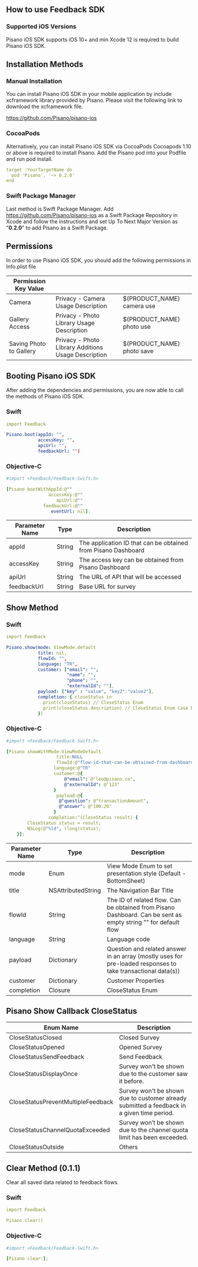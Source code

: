 ## How to use Feedback SDK

### Supported iOS Versions
Pisano iOS SDK supports iOS 10+ and min Xcode 12 is required to build Pisano iOS SDK.

## Installation Methods

### Manual Installation
You can install Pisano iOS SDK in your mobile application by include xcframework library provided by Pisano. Please visit the following link to download the xcframework file.

https://github.com/Pisano/pisano-ios

### CocoaPods

Alternatively, you can install Pisano iOS SDK via CocoaPods
Cocoapods 1.10 or above is required to install Pisano. Add the Pisano pod into your Podfile and run pod install.

```yaml
target :YourTargetName do 
  pod 'Pisano', '~> 0.2.0'
end
```

### Swift Package Manager
Last method is Swift Package Manager.
Add https://github.com/Pisano/pisano-ios as a Swift Package Repository in Xcode and follow the instructions and set Up To Next Major Version as "**0.2.0**" to add Pisano as a Swift Package.

## Permissions

In order to use Pisano iOS SDK, you should add the following permissions in Info.plist file

| Permission Key Value | | |
| ------- | --- | --- |
| Camera | Privacy - Camera Usage Description | $(PRODUCT_NAME) camera use |
| Gallery Access | Privacy - Photo Library Usage Description | $(PRODUCT_NAME) photo use |
| Saving Photo to Gallery | Privacy - Photo Library Additions Usage Description | $(PRODUCT_NAME) photo save |


## Booting Pisano iOS SDK

After adding the dependencies and permissions, you are now able to call the methods of Pisano iOS SDK.

### Swift

```yaml
import Feedback

Pisano.boot(appId: "", 
            accessKey: "",
            apiUrl: "",
            feedbackUrl: "")
```

### Objective-C

```yaml
#import <Feedback/Feedback-Swift.h>

[Pisano bootWithAppId:@""
                accessKey:@""
                   apiUrl:@""
              feedbackUrl:@""
                 eventUrl: nil];
```

| Parameter Name | Type  | Description  |
| ------- | --- | --- |
| appId  | String | The application ID that can be obtained from Pisano Dashboard  |
| accessKey  | String | The access key can be obtained from Pisano Dashboard |
| apiUrl  | String | The URL of API that will be accessed |
| feedbackUrl  | String | Base URL for survey |

## Show Method

### Swift

```yaml
import Feedback

Pisano.show(mode: ViewMode.default
            title: nil,
            flowId: "",
            language: "TR",
            customer: ["email": "",
                       "name": "",
                       "phone": "",
                       "externalId": ""],
            payload: ["key" : "value", "key2":"value2"],
            completion: { closeStatus in
              print(closeStatus) // CloseStatus Enum
              print(closeStatus.description) // CloseStatus Enum Case Description
            })
```

### Objective-C

```yaml
#import <Feedback/Feedback-Swift.h>

[Pisano showWithMode:ViewModeDefault
                   title:NULL
                   flowId:@"flow-id-that-can-be-obtained-from-dashboard"
                  language:@"TR"
                  customer:@{
                      @"email": @"leo@pisano.co",
                      @"externalId": @"123"
                  }
                   payload:@{
                    @"question": @"transactionAmount",
                    @"answer": @"100.20"
                  }
                completion:^(CloseStatus result) {
        CloseStatus status = result;
        NSLog(@"%ld", (long)status);
    }];
```

| Parameter  Name | Type  | Description  |
| ------- | --- | --- |
| mode | Enum | View Mode Enum to set presentation style (Default - BottomSheet) |
| title | NSAttributedString | The Navigation Bar Title |
| flowId | String | The ID of related flow. Can be obtained from Pisano Dashboard. Can be sent as empty string "" for default flow |
| language | String | Language code |
| payload | Dictionary  | Question and related answer in an array (mostly uses for pre-loaded responses to take transactional data(s))  |
| customer | Dictionary | Customer Properties |
| completion | Closure | CloseStatus Enum |

## Pisano Show Callback CloseStatus

| Enum  Name | Description  |
| ------- | --- | 
| CloseStatusClosed | Closed Survey  |
| CloseStatusOpened | Opened Survey | 
| CloseStatusSendFeedback  | Send Feedback   |
| CloseStatusDisplayOnce  | Survey won't be shown due to the customer saw it before.  |
| CloseStatusPreventMultipleFeedback  | Survey won't be shown due to customer already submitted a feedback in a given time period.  |
| CloseStatusChannelQuotaExceeded | Survey won’t be shown due to the channel quota limit has been exceeded. |
| CloseStatusOutside | Others |

## Clear Method (0.1.1)
Clear all saved data related to feedback flows.

### Swift

```yaml
import Feedback

Pisano.clear()
```

### Objective-C

```yaml
#import <Feedback/Feedback-Swift.h>

[Pisano clear:];
```
